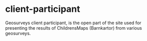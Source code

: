 # client-participant
Geosurveys client participant, is the open part of the site used for presenting the results of ChildrensMaps (Barnkartor) from various geosurveys. 
